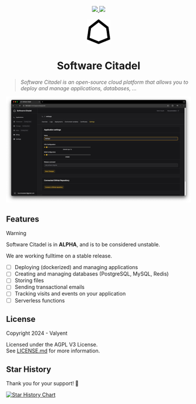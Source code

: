 <div align="center">
  <a href="https://discord.gg/DuW5uQCtZj">
    <img src="https://dcbadge.vercel.app/api/server/DuW5uQCtZj)](https://discord.gg/DuW5uQCtZj">
  </a>
  <a href="https://x.com/valyentdev">
    <img src="https://img.shields.io/badge/X-%23000000.svg?style=for-the-badge&logo=X&logoColor=white">
  </a>
</div>

<br />

<div align="center">
    <picture>
        <source srcset="./public/assets/logo_white.svg" media="(prefers-color-schema: dark)" />
        <img src="./public/assets/logo_black.svg" width="64" width="64" />
    </picture>
</div>

<h1 align="center">
    Software Citadel
</h1>

> _Software Citadel is an open-source cloud platform that allows you to deploy and manage applications, databases, ..._

![](./screenshot.png)

## Features

> [!WARNING]
>
> Software Citadel is in **ALPHA**, and is to be considered unstable.
>
> We are working fulltime on a stable release.

- [ ] Deploying (dockerized) and managing applications
- [ ] Creating and managing databases (PostgreSQL, MySQL, Redis)
- [ ] Storing files
- [ ] Sending transactional emails
- [ ] Tracking visits and events on your application
- [ ] Serverless functions

## License

Copyright 2024 - Valyent

Licensed under the AGPL V3 License. <br/> See [LICENSE.md](LICENSE.md) for more information.

## Star History

Thank you for your support! 🌟

[![Star History Chart](https://api.star-history.com/svg?repos=valyentdev/citadel&type=Date)](https://star-history.com/#valyentdev/citadel&Date)
